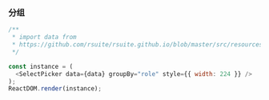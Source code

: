 ### 分组

<!--start-code-->

```js
/**
 * import data from
 * https://github.com/rsuite/rsuite.github.io/blob/master/src/resources/data/users.js
 */

const instance = (
  <SelectPicker data={data} groupBy="role" style={{ width: 224 }} />
);
ReactDOM.render(instance);
```

<!--end-code-->
